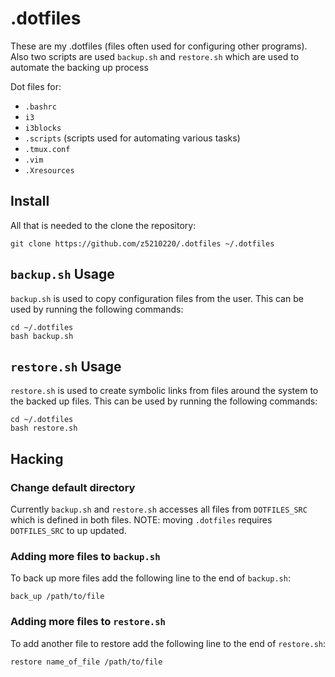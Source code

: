 # .dotfiles

These are my .dotfiles (files often used for configuring other programs).
Also two scripts are used `backup.sh` and `restore.sh` which are used to
automate the backing up process

Dot files for:
- `.bashrc`
- `i3`
- `i3blocks`
- `.scripts` (scripts used for automating various tasks)
- `.tmux.conf`
- `.vim`
- `.Xresources`

## Install

All that is needed to the clone the repository:
```{sh}
git clone https://github.com/z5210220/.dotfiles ~/.dotfiles
```

## `backup.sh` Usage

`backup.sh` is used to copy configuration files from the user.
This can be used by running the following commands:
```{sh}
cd ~/.dotfiles
bash backup.sh
```

## `restore.sh` Usage

`restore.sh` is used to create symbolic links
from files around the system to the backed up files.
This can be used by running the following commands:
```{sh}
cd ~/.dotfiles
bash restore.sh
```

## Hacking

### Change default directory

Currently `backup.sh` and `restore.sh` accesses all files from
`DOTFILES_SRC` which is defined in both files.
NOTE: moving `.dotfiles` requires `DOTFILES_SRC` to up updated.

### Adding more files to `backup.sh`

To back up more files add the following line to the end of `backup.sh`:
```{sh}
back_up /path/to/file
```

### Adding more files to `restore.sh`

To add another file to restore add the following line to the end of `restore.sh`:
```{sh}
restore name_of_file /path/to/file
```
